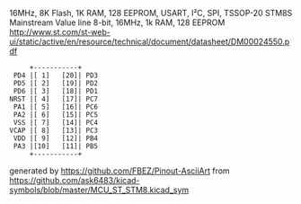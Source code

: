 16MHz, 8K Flash, 1K RAM, 128 EEPROM, USART, I²C, SPI, TSSOP-20
STM8S Mainstream Value line 8-bit, 16MHz, 1k RAM, 128 EEPROM
http://www.st.com/st-web-ui/static/active/en/resource/technical/document/datasheet/DM00024550.pdf


	     +-----------+
	 PD4 |[ 1]   [20]| PD3
	 PD5 |[ 2]   [19]| PD2
	 PD6 |[ 3]   [18]| PD1
	NRST |[ 4]   [17]| PC7
	 PA1 |[ 5]   [16]| PC6
	 PA2 |[ 6]   [15]| PC5
	 VSS |[ 7]   [14]| PC4
	VCAP |[ 8]   [13]| PC3
	 VDD |[ 9]   [12]| PB4
	 PA3 |[10]   [11]| PB5
	     +-----------+


generated by https://github.com/FBEZ/Pinout-AsciiArt from https://github.com/ask6483/kicad-symbols/blob/master/MCU_ST_STM8.kicad_sym